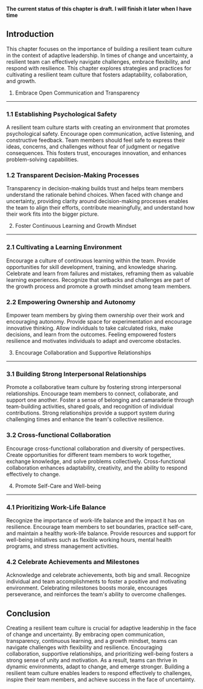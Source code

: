 **The current status of this chapter is draft. I will finish it later when I have time**

Introduction
------------

This chapter focuses on the importance of building a resilient team culture in the context of adaptive leadership. In times of change and uncertainty, a resilient team can effectively navigate challenges, embrace flexibility, and respond with resilience. This chapter explores strategies and practices for cultivating a resilient team culture that fosters adaptability, collaboration, and growth.

1. Embrace Open Communication and Transparency
----------------------------------------------

### 1.1 Establishing Psychological Safety

A resilient team culture starts with creating an environment that promotes psychological safety. Encourage open communication, active listening, and constructive feedback. Team members should feel safe to express their ideas, concerns, and challenges without fear of judgment or negative consequences. This fosters trust, encourages innovation, and enhances problem-solving capabilities.

### 1.2 Transparent Decision-Making Processes

Transparency in decision-making builds trust and helps team members understand the rationale behind choices. When faced with change and uncertainty, providing clarity around decision-making processes enables the team to align their efforts, contribute meaningfully, and understand how their work fits into the bigger picture.

2. Foster Continuous Learning and Growth Mindset
------------------------------------------------

### 2.1 Cultivating a Learning Environment

Encourage a culture of continuous learning within the team. Provide opportunities for skill development, training, and knowledge sharing. Celebrate and learn from failures and mistakes, reframing them as valuable learning experiences. Recognize that setbacks and challenges are part of the growth process and promote a growth mindset among team members.

### 2.2 Empowering Ownership and Autonomy

Empower team members by giving them ownership over their work and encouraging autonomy. Provide space for experimentation and encourage innovative thinking. Allow individuals to take calculated risks, make decisions, and learn from the outcomes. Feeling empowered fosters resilience and motivates individuals to adapt and overcome obstacles.

3. Encourage Collaboration and Supportive Relationships
-------------------------------------------------------

### 3.1 Building Strong Interpersonal Relationships

Promote a collaborative team culture by fostering strong interpersonal relationships. Encourage team members to connect, collaborate, and support one another. Foster a sense of belonging and camaraderie through team-building activities, shared goals, and recognition of individual contributions. Strong relationships provide a support system during challenging times and enhance the team's collective resilience.

### 3.2 Cross-functional Collaboration

Encourage cross-functional collaboration and diversity of perspectives. Create opportunities for different team members to work together, exchange knowledge, and solve problems collectively. Cross-functional collaboration enhances adaptability, creativity, and the ability to respond effectively to change.

4. Promote Self-Care and Well-being
-----------------------------------

### 4.1 Prioritizing Work-Life Balance

Recognize the importance of work-life balance and the impact it has on resilience. Encourage team members to set boundaries, practice self-care, and maintain a healthy work-life balance. Provide resources and support for well-being initiatives such as flexible working hours, mental health programs, and stress management activities.

### 4.2 Celebrate Achievements and Milestones

Acknowledge and celebrate achievements, both big and small. Recognize individual and team accomplishments to foster a positive and motivating environment. Celebrating milestones boosts morale, encourages perseverance, and reinforces the team's ability to overcome challenges.

Conclusion
----------

Creating a resilient team culture is crucial for adaptive leadership in the face of change and uncertainty. By embracing open communication, transparency, continuous learning, and a growth mindset, teams can navigate challenges with flexibility and resilience. Encouraging collaboration, supportive relationships, and prioritizing well-being fosters a strong sense of unity and motivation. As a result, teams can thrive in dynamic environments, adapt to change, and emerge stronger. Building a resilient team culture enables leaders to respond effectively to challenges, inspire their team members, and achieve success in the face of uncertainty.
